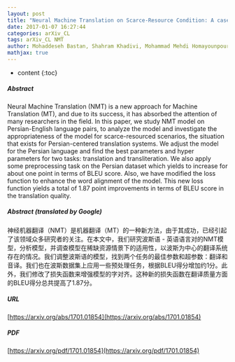 ```yaml
---
layout: post
title: "Neural Machine Translation on Scarce-Resource Condition: A case-study on Persian-English"
date: 2017-01-07 16:27:44
categories: arXiv_CL
tags: arXiv_CL NMT
author: Mohaddeseh Bastan, Shahram Khadivi, Mohammad Mehdi Homayounpour
mathjax: true
---
```


* content
{:toc}

##### Abstract
Neural Machine Translation (NMT) is a new approach for Machine Translation (MT), and due to its success, it has absorbed the attention of many researchers in the field. In this paper, we study NMT model on Persian-English language pairs, to analyze the model and investigate the appropriateness of the model for scarce-resourced scenarios, the situation that exists for Persian-centered translation systems. We adjust the model for the Persian language and find the best parameters and hyper parameters for two tasks: translation and transliteration. We also apply some preprocessing task on the Persian dataset which yields to increase for about one point in terms of BLEU score. Also, we have modified the loss function to enhance the word alignment of the model. This new loss function yields a total of 1.87 point improvements in terms of BLEU score in the translation quality.

##### Abstract (translated by Google)
神经机器翻译（NMT）是机器翻译（MT）的一种新方法，由于其成功，已经引起了该领域众多研究者的关注。在本文中，我们研究波斯语 - 英语语言对的NMT模型，分析模型，并调查模型在稀缺资源情景下的适用性，以波斯为中心的翻译系统存在的情况。我们调整波斯语的模型，找到两个任务的最佳参数和超参数：翻译和音译。我们也在波斯数据集上应用一些预处理任务，根据BLEU得分增加约1分。此外，我们修改了损失函数来增强模型的字对齐。这种新的损失函数在翻译质量方面的BLEU得分总共提高了1.87分。

##### URL
[https://arxiv.org/abs/1701.01854](https://arxiv.org/abs/1701.01854)

##### PDF
[https://arxiv.org/pdf/1701.01854](https://arxiv.org/pdf/1701.01854)

